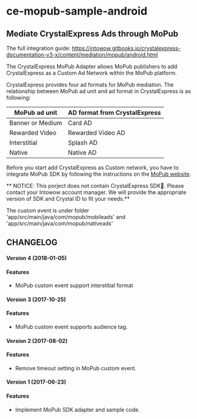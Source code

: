 # ce-mopub-sample-android

## Mediate CrystalExpress Ads through MoPub

The full integration guide: https://intowow.gitbooks.io/crystalexpress-documentation-v3-x/content/mediation/mopub/android.html

The CrystalExpress MoPub Adapter allows MoPub publishers to add CrystalExpress as a Custom Ad Network within the MoPub platform.

CrystalExpress provides four ad formats for MoPub mediation. The relationship between MoPub ad unit and ad format in CrystalExpress is as following:

| MoPub ad unit | AD format from CrystalExpress |
| --- | --- |
| Banner or Medium | Card AD |
| Rewarded Video | Rewarded Video AD |
| Interstitial | Splash AD |
| Native | Native AD |

Before you start add CrystalExpress as Custom network, you have to integrate MoPub SDK by following the instructions on the [MoPub website](https://github.com/mopub/mopub-android-sdk/wiki/Getting-Started#app-transport-security-settings).

** NOTICE: This porject does not contain CrystalExpress SDK. Please contact your Intowow account manager. We will provide the appropriate version of SDK and Crystal ID to fit your needs.**

The custom event is under folder 'app/src/main/java/com/mopub/mobileads' and 'app/src/main/java/com/mopub/nativeads'


## CHANGELOG

#### Version 4 (2018-01-05)

#### Features
* MoPub custom event support interstitial format


#### Version 3 (2017-10-25)

#### Features
* MoPub custom event supports audience tag.


#### Version 2 (2017-08-02)

#### Features
* Remove timeout setting in MoPub custom event.

#### Version 1 (2017-06-23)

#### Features
* Implement MoPub SDK adapter and sample code.